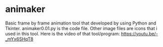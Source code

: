 # animaker
Basic frame by frame animation tool that developed by using Python and Tkinter.
animaker0.01.py is the code file. Other image files are icons that i used in this tool.
Here is the video of that tool/program:
https://youtu.be/-_mYx6SHqT8
